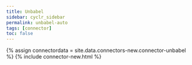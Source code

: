 ```yaml
---
title: Unbabel
sidebar: cyclr_sidebar
permalink: unbabel-auto
tags: [connector]
toc: false
---
```

{% assign connectordata = site.data.connectors-new.connector-unbabel %}
{% include connector-new.html %}	